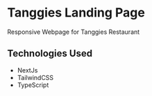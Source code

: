 # Tanggies Landing Page

Responsive Webpage for Tanggies Restaurant

## Technologies Used
- NextJs
- TailwindCSS
- TypeScript

